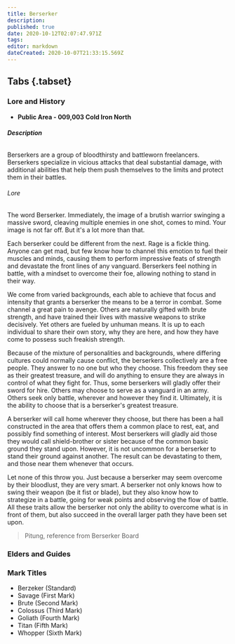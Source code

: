 ```yaml
---
title: Berserker
description: 
published: true
date: 2020-10-12T02:07:47.971Z
tags: 
editor: markdown
dateCreated: 2020-10-07T21:33:15.569Z
---
```


 ## Tabs {.tabset}
 ### Lore and History
  - **Public Area - 009,003 Cold Iron North**
######  **Description**
 Berserkers are a group of bloodthirsty and battleworn freelancers. Berserkers specialize in vicious attacks that deal substantial damage, with additional abilities that help them push themselves to the limits and protect them in their battles. 
 
######  Lore
 The word Berserker.  Immediately, the image of a brutish warrior swinging a massive sword, cleaving multiple enemies in one shot, comes to mind.  Your image is not far off.  But it's a lot more than that.

Each berserker could be different from the next.  Rage is a fickle thing.  Anyone can get mad, but few know how to channel this emotion to fuel their muscles and minds, causing them to perform impressive feats of strength and devastate the front lines of any vanguard.  Berserkers feel nothing in battle, with a mindset to overcome their foe, allowing nothing to stand in their way.

We come from varied backgrounds, each able to achieve that focus and intensity that grants a berserker the means to be a terror in combat.  Some channel a great pain to avenge.  Others are naturally gifted with brute strength, and have trained their lives with massive weapons to strike decisively.  Yet others are fueled by unhuman means.  It is up to each individual to share their own story, why they are here, and how they have come to possess such freakish strength.

Because of the mixture of personalities and backgrounds, where differing cultures could normally cause conflict, the berserkers collectively are a free people.  They answer to no one but who they choose.  This freedom they see as their greatest treasure, and will do anything to ensure they are always in control of what they fight for.  Thus, some berserkers will gladly offer their sword for hire.  Others may choose to serve as a vanguard in an army.  Others seek only battle, wherever and however they find it.  Ultimately, it is the ability to choose that is a berserker's greatest treasure.

A berserker will call home wherever they choose, but there has been a hall constructed in the area that offers them a common place to rest, eat, and possibly find something of interest.  Most berserkers will gladly aid those they would call shield-brother or sister because of the common basic ground they stand upon.  However, it is not uncommon for a berserker to stand their ground against another.  The result can be devastating to them, and those near them whenever that occurs.

Let none of this throw you.  Just because a berserker may seem overcome by their bloodlust, they are very smart.  A berserker not only knows how to swing their weapon (be it fist or blade), but they also know how to strategize in a battle, going for weak points and observing the flow of battle.  All these traits allow the berserker not only the ability to overcome what is in front of them, but also succeed in the overall larger path they have been set upon.

> Pitung, reference from Berserker Board

 
  ### Elders and Guides
  ### Mark Titles
 - Berzeker (Standard)
 - Savage (First Mark)
 - Brute (Second Mark)
 - Colossus (Third Mark)
 - Goliath (Fourth Mark)
 - Titan (Fifth Mark)
 - Whopper (Sixth Mark)
  
 
 